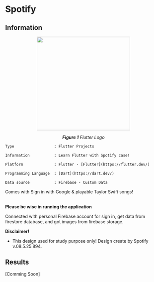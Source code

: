 # Spotify

## Information
<p align="center">
  <img src="https://upload.wikimedia.org/wikipedia/commons/thumb/4/44/Google-flutter-logo.svg/2560px-Google-flutter-logo.svg.png" width="300"/>
</p>
<p align="center"><i><b>Figure 1</b> Flutter Logo</i></p>

```diff
Type                  : Flutter Projects

Information           : Learn Flutter with Spotify case!

Platform              : Flutter - [Flutter](https://flutter.dev/)

Programming Language  : [Dart](https://dart.dev/)

Data source           : Firebase - Custom Data
```

Comes with Sign in with Google & playable Taylor Swift songs! 

<br/>
<b>Please be wise in running the application</b>

Connected with personal Firebase account for sign in, get data from firestore database, and got images from firebase storage.

<b>Disclaimer!</b> 

- This design used for study purpose only! Design create by Spotify v.08.5.25.894.

## Results
[Comming Soon]
